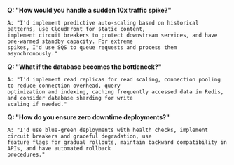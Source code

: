 **Q: "How would you handle a sudden 10x traffic spike?"**
```
A: "I'd implement predictive auto-scaling based on historical patterns, use CloudFront for static content,
implement circuit breakers to protect downstream services, and have pre-warmed standby capacity. For extreme
spikes, I'd use SQS to queue requests and process them asynchronously."
```

**Q: "What if the database becomes the bottleneck?"**
```
A: "I'd implement read replicas for read scaling, connection pooling to reduce connection overhead, query
optimization and indexing, caching frequently accessed data in Redis, and consider database sharding for write
scaling if needed."
```

**Q: "How do you ensure zero downtime deployments?"**
```
A: "I'd use blue-green deployments with health checks, implement circuit breakers and graceful degradation, use
feature flags for gradual rollouts, maintain backward compatibility in APIs, and have automated rollback
procedures."
```









